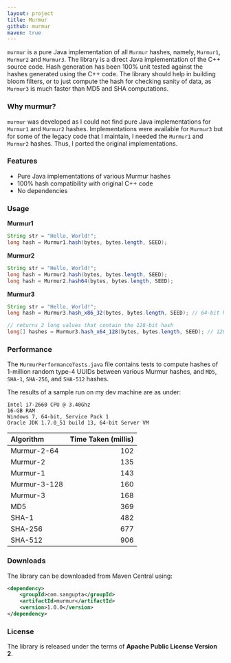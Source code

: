 ```yaml
---
layout: project
title: Murmur
github: murmur
maven: true
---
```


`murmur` is a pure Java implementation of all `Murmur` hashes, namely, `Murmur1`, `Murmur2` and `Murmur3`. The library is a direct Java implementation of the C++ source code. Hash generation has been 100% unit tested against the hashes generated using the C++ code. The library should help in building bloom filters, or to just compute the hash for checking sanity of data, as `Murmur3` is much faster than MD5 and SHA computations.

### Why murmur?

`murmur` was developed as I could not find pure Java implementations for `Murmur1` and `Murmur2` hashes. Implementations were available for `Murmur3` but for some of the legacy code that I maintain, I needed the `Murmur1` and `Murmur2` hashes. Thus, I ported the original implementations.

### Features

* Pure Java implementations of various Murmur hashes
* 100% hash compatibility with original C++ code
* No dependencies

### Usage

**Murmur1**

```java
String str = "Hello, World!";
long hash = Murmur1.hash(bytes, bytes.length, SEED);
```

**Murmur2**

```java
String str = "Hello, World!";
long hash = Murmur2.hash(bytes, bytes.length, SEED);
long hash = Murmur2.hash64(bytes, bytes.length, SEED);
```

**Murmur3**

```java
String str = "Hello, World!";
long hash = Murmur3.hash_x86_32(bytes, bytes.length, SEED); // 64-bit hash

// returns 2 long values that contain the 128-bit hash
long[] hashes = Murmur3.hash_x64_128(bytes, bytes.length, SEED); // 128-bit hash
```

### Performance

The `MurmurPerformanceTests.java` file contains tests to compute hashes of 1-million random type-4 UUIDs
between various Murmur hashes, and `MD5`, `SHA-1`, `SHA-256`, and `SHA-512` hashes. 

The results of a sample run on my dev machine are as under:

```
Intel i7-2660 CPU @ 3.40Ghz
16-GB RAM
Windows 7, 64-bit, Service Pack 1
Oracle JDK 1.7.0_51 build 13, 64-bit Server VM
```

| Algorithm | Time Taken (millis) |
| :-------- | --------------: |
| Murmur-2-64 | 102 |
| Murmur-2  | 135 |
| Murmur-1  | 143 |
| Murmur-3-128 | 160 |
| Murmur-3  | 168 |
| MD5 | 369 |
| SHA-1 | 482 |
| SHA-256 | 677 |
| SHA-512 | 906 |

<h3>Downloads</h3>

The library can be downloaded from Maven Central using:

```xml
<dependency>
    <groupId>com.sangupta</groupId>
    <artifactId>murmur</artifactId>
    <version>1.0.0</version>
</dependency>
```

### License

The library is released under the terms of **Apache Public License Version 2**.
